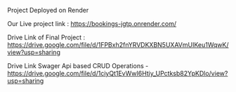 Project Deployed on Render 
 
Our Live project link : https://bookings-jgtp.onrender.com/

Drive Link of Final Project : https://drive.google.com/file/d/1FPBxh2fnYRVDKXBN5UXAVmUIKeu1WqwK/view?usp=sharing

Drive Link Swager Api based CRUD Operations - https://drive.google.com/file/d/1ciyQt1EvWwI6Htiy_UPctksb82YpKDlo/view?usp=sharing
